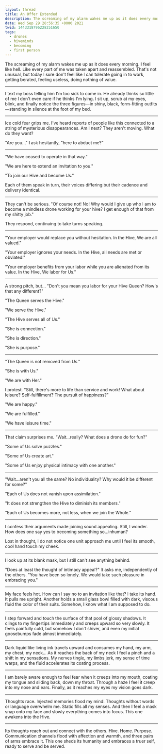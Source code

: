 ```yaml
---
layout: thread
title: An Offer Extended
description: The screaming of my alarm wakes me up as it does every morning. I feel like h...
date: Wed Sep 29 20:56:35 +0000 2021
twid: 1443318796228251650
tags:
  - drones
  - hiveminds
  - becoming
  - first person
---
```

<article class="thread">
<section class="tweet">
<p>The screaming of my alarm wakes me up as it does every morning. I feel like hell. Like every part of me was taken apart and reassembled. That's not unusual, but today I sure don't feel like I can tolerate going in to work, getting berated, feeling useless, doing nothing of value.</p>
</section>
<hr class="tweet_sep">
<section class="tweet">
<p>I text my boss telling him I'm too sick to come in. He already thinks so little of me I don't even care if he thinks I'm lying. I sit up, scrub at my eyes, blink, and finally notice the three figures—in shiny, black, form-fitting outfits—standing in silence at the foot of my bed.</p>
</section>
<hr class="tweet_sep">
<section class="tweet">
<p>Ice cold fear grips me. I've heard reports of people like this connected to a string of mysterious disappearances. Am I next? They aren't moving. What do they want?</p>
<p>"Are you..." I ask hesitantly, "here to abduct me?"</p>
</section>
<hr class="tweet_sep">
<section class="tweet">
<p>"We have ceased to operate in that way."</p>
<p>"We are here to extend an invitation to you."</p>
<p>"To join our Hive and become Us."</p>
<p>Each of them speak in turn, their voices differing but their cadence and delivery identical.</p>
</section>
<hr class="tweet_sep">
<section class="tweet">
<p>They can't be serious. "Of course not! No! Why would I give up who I am to become a mindless drone working for your hive? I get enough of that from my shitty job."</p>
<p>They respond, continuing to take turns speaking.</p>
</section>
<hr class="tweet_sep">
<section class="tweet">
<p>"Your employer would replace you without hesitation. In the Hive, We are all valued."</p>
<p>"Your employer ignores your needs. In the Hive, all needs are met or obviated."</p>
<p>"Your employer benefits from your labor while you are alienated from its value. In the Hive, We labor for Us."</p>
</section>
<hr class="tweet_sep">
<section class="tweet">
<p>A strong pitch, but... "Don't you mean you labor for your Hive Queen? How's that any different?"</p>
<p>"The Queen serves the Hive."</p>
<p>"We serve the Hive."</p>
<p>"The Hive serves all of Us."</p>
<p>"She is connection."</p>
<p>"She is direction."</p>
<p>"She is purpose."</p>
</section>
<hr class="tweet_sep">
<section class="tweet">
<p>"The Queen is not removed from Us."</p>
<p>"She is with Us."</p>
<p>"We are with Her."</p>
<p>I protest. "Still, there's more to life than service and work! What about leisure? Self-fulfillment? The pursuit of happiness?" </p>
<p>"We are happy."</p>
<p>"We are fulfilled."</p>
<p>"We have leisure time."</p>
</section>
<hr class="tweet_sep">
<section class="tweet">
<p>That claim surprises me. "Wait...really? What does a drone do for fun?"</p>
<p>"Some of Us solve puzzles."</p>
<p>"Some of Us create art."</p>
<p>"Some of Us enjoy physical intimacy with one another."</p>
</section>
<hr class="tweet_sep">
<section class="tweet">
<p>"Wait...aren't you all the same? No individuality? Why would it be different for some?"</p>
<p>"Each of Us does not vanish upon assimilation."</p>
<p>"It does not strengthen the Hive to diminish its members."</p>
<p>"Each of Us becomes more, not less, when we join the Whole."</p>
</section>
<hr class="tweet_sep">
<section class="tweet">
<p>I confess their arguments made joining sound appealing. Still, I wonder. How does one say yes to becoming something so...inhuman?</p>
<p>Lost in thought, I do not notice one unit approach me until I feel its smooth, cool hand touch my cheek.</p>
</section>
<hr class="tweet_sep">
<section class="tweet">
<p>I look up at its blank mask, but I still can't see anything behind.</p>
<p>"Does at least the thought of intimacy appeal?" It asks me, independently of the others. "You have been so lonely. We would take such pleasure in embracing you."</p>
</section>
<hr class="tweet_sep">
<section class="tweet">
<p>My face feels hot. How can I say no to an invitation like that? I take its hand. It pulls me upright. Another holds a small glass bowl filled with dark, viscous fluid the color of their suits. Somehow, I know what I am supposed to do.</p>
</section>
<hr class="tweet_sep">
<section class="tweet">
<p>I step forward and touch the surface of that pool of glossy shadows. It clings to my fingertips immediately and creeps upward so very slowly. It feels painfully cold, but somehow I don't shiver, and even my initial goosebumps fade almost immediately.</p>
</section>
<hr class="tweet_sep">
<section class="tweet">
<p>Dark liquid like living ink travels upward and consumes my hand, my arm, my chest, my neck... As it reaches the back of my neck I feel a pinch and a shift in my sensations. My nerves tingle, my limbs jerk, my sense of time warps, and the fluid accelerates its coating process.</p>
</section>
<hr class="tweet_sep">
<section class="tweet">
<p>I am barely aware enough to feel fear when it creeps into my mouth, coating my tongue and sliding back, down my throat. Through a haze I feel it creep into my nose and ears. Finally, as it reaches my eyes my vision goes dark.</p>
</section>
<hr class="tweet_sep">
<section class="tweet">
<p>Thoughts race. Injected memories flood my mind. Thoughts without words or language overwhelm me. Static fills all my senses. And then I feel a mask snap onto my face and slowly everything comes into focus. This one awakens into the Hive.</p>
</section>
<hr class="tweet_sep">
<section class="tweet">
<p>Its thoughts reach out and connect with the others. Hive. Home. Purpose. Communication channels flood with affection and warmth, and three pairs of arms embrace it. This one sheds its humanity and embraces a truer self, ready to serve and be served.</p>
</section>
</article>
